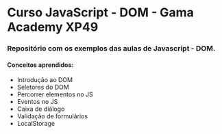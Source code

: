 # Curso JavaScript - DOM - Gama Academy XP49
### Repositório com os exemplos das aulas de Javascript - DOM.
#### Conceitos aprendidos:
- Introdução ao DOM
- Seletores do DOM
- Percorrer elementos no JS
- Eventos no JS
- Caixa de diálogo
- Validação de formulários
- LocalStorage


